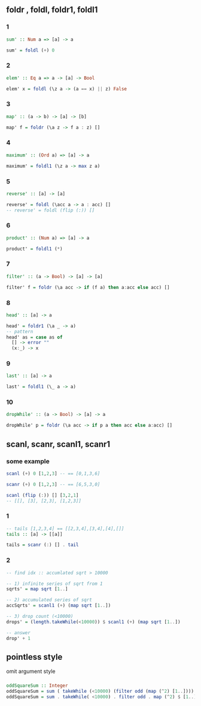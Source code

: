 ## foldr , foldl, foldr1, foldl1

### 1

```haskell
sum' :: Num a => [a] -> a
```

```haskell
sum' = foldl (+) 0
```

### 2

```haskell
elem' :: Eq a => a -> [a] -> Bool
```

```haskell
elem' x = foldl (\z a -> (a == x) || z) False
```

### 3

```haskell
map' :: (a -> b) -> [a] -> [b]
```

```haskell
map' f = foldr (\a z -> f a : z) []
```

### 4

```haskell
maximum' :: (Ord a) => [a] -> a
```

```haskell
maximum' = foldl1 (\z a -> max z a)
```

### 5

```haskell
reverse' :: [a] -> [a]
```

```haskell
reverse' = foldl (\acc a -> a : acc) []
-- reverse' = foldl (flip (:)) []
```

### 6

```haskell
product' :: (Num a) => [a] -> a
```

```haskell
product' = foldl1 (*)
```

### 7

```haskell
filter' :: (a -> Bool) -> [a] -> [a]
```

```haskell
filter' f = foldr (\a acc -> if (f a) then a:acc else acc) []
```

### 8

```haskell
head' :: [a] -> a
```

```haskell
head' = foldr1 (\a _ -> a)
-- pattern
head' as = case as of
  [] -> error ""
  (x:_) -> x

```

### 9

```haskell
last' :: [a] -> a
```

```haskell
last' = foldl1 (\_ a -> a)
```

### 10

```haskell
dropWhile' :: (a -> Bool) -> [a] -> a
```

```haskell
dropWhile' p = foldr (\a acc -> if p a then acc else a:acc) []

```

## scanl, scanr, scanl1, scanr1

### some example

```haskell
scanl (+) 0 [1,2,3] -- == [0,1,3,6]

scanr (+) 0 [1,2,3] -- == [6,5,3,0]

scanl (flip (:)) [] [3,2,1]
-- [[], [3], [2,3], [1,2,3]]
```

### 1

```haskell
-- tails [1,2,3,4] == [[2,3,4],[3,4],[4],[]]
tails :: [a] -> [[a]]
```

```haskell
tails = scanr (:) [] . tail
```

### 2

```haskell
-- find idx :: accumlated sqrt > 10000

-- 1) infinite series of sqrt from 1
sqrts' = map sqrt [1..]

-- 2) accumulated series of sqrt
accSqrts' = scanl1 (+) (map sqrt [1..])

-- 3) drop count (<10000)
drops' = (length.takeWhile(<10000)) $ scanl1 (+) (map sqrt [1..])

-- answer
drop' + 1
```

## pointless style

omit argument style

###

```haskell
oddSquareSum :: Integer
oddSquareSum = sum ( takeWhile (<10000) (filter odd (map (^2) [1..])))
oddSquareSum = sum . takeWhile( <10000) . filter odd . map (^2) $ [1..]

```
